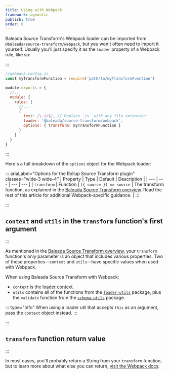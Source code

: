 ```yaml
---
title: Using with Webpack
framework: agnostic
publish: true
order: 0
---
```


Baleada Source Transform's Webpack loader can be imported from `@baleada/source-transform/webpack`, but you won't often need to import it yourself. Usually you'll just specify it as the `loader` property of a Webpack rule, like so:

:::
```js
//webpack.config.js
const myTransformFunction = require('path/to/myTransformFunction')

module.exports = {
  //...
  module: {
    rules: [
      //...
      {
        test: /\.js$/, // Replace `js` with any file extension
        loader: '@baleada/source-transform/webpack',
        options: { transform: myTransformFunction }
      }
    ]
  }
}
```
:::

Here's a full breakdown of the `options` object for the Webpack loader:

::: ariaLabel="Options for the Rollup Source Transform plugin" classes="wide-3 wide-4"
| Property | Type | Default | Description |
| --- | --- | --- | --- |
| `transform` | Function | `({ source }) => source` | The transform function, as explained in the [Baleada Source Transform overview](/docs/source-transform#workflow). Read the rest of this article for additional Webpack-specific guidance. |
:::


:::
## `context` and `utils` in the `transform` function's first argument
:::

As mentioned in the [Baleada Source Transform overview](/docs/source-transform), your `transform` function's only parameter is an object that includes various properties. Two of these properties—`context` and `utils`—have specific values when used with Webpack.

When using Baleada Source Transform with Webpack:
- `context` is the [loader context](https://webpack.js.org/api/loaders/#the-loader-context).
- `utils` contains all of the functions from the [`loader-utils`](https://github.com/webpack/loader-utils) package, plus the `validate` function from the [`schema-utils`](https://github.com/webpack/schema-utils) package.

::: type="info"
When using a loader util that accepts `this` as an argument, pass the `context` object instead.
:::


:::
## `transform` function return value
:::

In most cases, you'll probably return a String from your `transform` function, but to learn more about what else you can return, [visit the Webpack docs](https://webpack.js.org/contribute/writing-a-loader/#simple-usage).